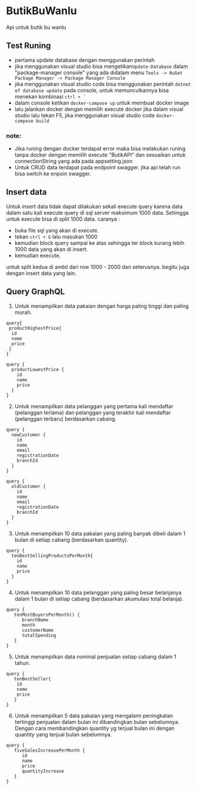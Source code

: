 # ButikBuWanlu
Api untuk butik bu wanlu

## Test Runing
- pertama update database dengan menggunakan perintah 
- jika menggunakan visual studio bisa mengetikan```Update-Database``` dalam "package-manager console" yang ada didalam menu ```Tools -> NuGet Package Manager -> Package Manager Console```
- jika menggunakan visual studio code bisa menggunakan perintah ```dotnet ef database update``` pada console, untuk memunculkannya bisa menekan kombinasi ```ctrl + ` ```
- dalam console ketikan ```docker-compose up``` untuk membuat docker image
- lalu jalankan docker dengan memilih execute docker jika dalam visual studio lalu tekan F5, jika menggunakan visual studio code ```docker-compose build```

### note:
* Jika runing dengan docker terdapat error maka bisa melakukan runing tanpa docker dengan memilih execute "ButikAPI" dan sesuaikan untuk connectionString yang ada pada appsetting.json
* Untuk CRUD data terdapat pada endpoint swagger. jika api telah run bisa switch ke enpoin swagger.   

## Insert data
Untuk insert data tidak dapat dilakukan sekali execute query karena data dalam satu kali execute query di sql server maksimum 1000 data. Sehingga untuk execute bisa di split 1000 data.
caranya :
- buka file sql yang akan di execute.
- tekan ```ctrl + G``` lalu masukan 1000 
- kemudian block query sampai ke atas sehingga ter block kurang lebih 1000 data yang akan di insert.
- kemudian execute.

untuk split kedua di ambil dari row 1000 - 2000 dan seterusnya. begitu juga dengan insert data yang lain.


## Query GraphQL

1. Untuk menampilkan data pakaian dengan harga paling tinggi dan paling
murah.
```
query{
 productHighestPrice{
  id
  name
  price
 }
}
```
```
query {
  productLowestPrice {
    id
    name
    price
  }
}
```
2. Untuk menampilkan data pelanggan yang pertama kali mendaftar
(pelanggan terlama) dan pelanggan yang terakhir kali mendaftar (pelanggan
terbaru) berdasarkan cabang.
```
query {
  newCustomer {
	id
	name
	email
	registrationDate
	branchId
  }
}
```
```
query {
  oldCustomer {
	id
	name
	email
	registrationDate
	branchId
  }
}
```

3. Untuk menampilkan 10 data pakaian yang paling banyak dibeli dalam 1 bulan
di setiap cabang (berdasarkan quantity).
```
query {
  tenBestSellingProductsPerMonth{
    id
    name
    price 
  }
}
```
4. Untuk menampilkan 10 data pelanggan yang paling besar belanjanya dalam
1 bulan di setiap cabang (berdasarkan akumulasi total belanja).
```
query {
   tenMostBuyersPerMonth() {
	  branchName
	  month
	  customerName
	  totalSpending
   }
}
```
5. Untuk menampilkan data nominal penjualan setiap cabang dalam 1 tahun.
```
query {
   tenBestSeller{
    id
    name
    price
   }
}
```
6. Untuk menampilkan 5 data pakaian yang mengalami peningkatan tertinggi
penjualan dalam bulan ini dibandingkan bulan sebelumnya. Dengan cara
membandingkan quantity yg terjual bulan ini dengan quantity yang terjual
bulan sebelumnya.
```
query {
   fiveSalesIncreasePerMonth {
      id
	  name
	  price
	  quantityIncrease
   }
}
```

